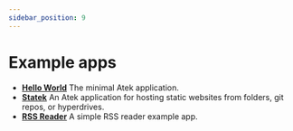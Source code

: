 ```yaml
---
sidebar_position: 9
---
```


# Example apps

- [**Hello World**](https://github.com/atek-cloud/hello-world-node) The minimal Atek application.
- [**Statek**](https://github.com/atek-cloud/statek) An Atek application for hosting static websites from folders, git repos, or hyperdrives.
- [**RSS Reader**](https://github.com/atek-cloud/rss-reader-example-app) A simple RSS reader example app.